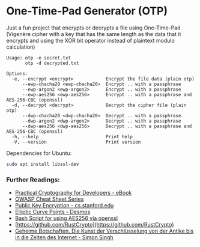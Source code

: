 # One-Time-Pad Generator (OTP)

Just a fun project that encrypts or decrypts a file using One-Time-Pad (Vigenère cipher with a key that has the same length as the data that it encrypts and using the XOR bit operator instead of plaintext modulo calculation)

```
Usage: otp -e secret.txt
       otp -d decrypted.txt

Options:
  -e, --encrypt <encrypt>            Encrypt the file data (plain otp)
      --ewp-chacha20 <ewp-chacha20>  Encrypt .. with a passphrase
      --ewp-argon2 <ewp-argon2>      Encrypt .. with a passphrase
      --ewp-aes256 <ewp-aes256>      Encrypt .. with a passphrase and AES-256-CBC (openssl)
  -d, --decrypt <decrypt>            Decrypt the cipher file (plain otp)
      --dwp-chacha20 <dwp-chacha20>  Decrypt .. with a passphrase
      --dwp-argon2 <dwp-argon2>      Decrypt .. with a passphrase
      --dwp-aes256 <dwp-aes256>      Decrypt .. with a passphrase and AES-256-CBC (openssl)
  -h, --help                         Print help
  -V, --version                      Print version
```

Dependencies for Ubuntu:  
```bash
sudo apt install libssl-dev
```

### Further Readings:

- [Practical Cryptography for Developers - eBook](https://cryptobook.nakov.com/)
- [OWASP Cheat Sheet Series](https://cheatsheetseries.owasp.org/index.html)
- [Public Key Encryption - cs.stanford.edu](https://cs.stanford.edu/people/eroberts/courses/cs181/projects/public-key-encryption/ee.html)
- [Elliptic Curve Points - Desmos](https://www.desmos.com/calculator/ialhd71we3)
- [Bash Script for using AES256 via openssl](https://github.com/ChrisTitusTech/linutil/blob/79eb7525529c405cf4cd05ee28a5aba520e81f53/core/tabs/utils/encrypt_decrypt_tool.sh)
- [https://github.com/RustCrypto](https://github.com/RustCrypto)
- [Geheime Botschaften. Die Kunst der Verschlüsselung von der Antike bis in die Zeiten des Internet - Simon Singh](https://www.amazon.de/Geheime-Botschaften-Verschl%C3%BCsselung-Antike-Internet/dp/3423330716/)
